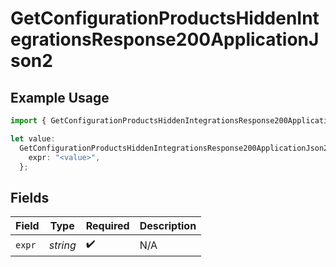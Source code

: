 # GetConfigurationProductsHiddenIntegrationsResponse200ApplicationJson2

## Example Usage

```typescript
import { GetConfigurationProductsHiddenIntegrationsResponse200ApplicationJson2 } from "@vercel/sdk/models/getconfigurationproductsop.js";

let value:
  GetConfigurationProductsHiddenIntegrationsResponse200ApplicationJson2 = {
    expr: "<value>",
  };
```

## Fields

| Field              | Type               | Required           | Description        |
| ------------------ | ------------------ | ------------------ | ------------------ |
| `expr`             | *string*           | :heavy_check_mark: | N/A                |